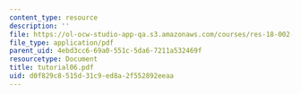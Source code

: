```yaml
---
content_type: resource
description: ''
file: https://ol-ocw-studio-app-qa.s3.amazonaws.com/courses/res-18-002-introduction-to-matlab-spring-2008/d0f829c8515d31c9ed8a2f552892eeaa_tutorial06.pdf
file_type: application/pdf
parent_uid: 4ebd3cc6-69a0-551c-5da6-7211a532469f
resourcetype: Document
title: tutorial06.pdf
uid: d0f829c8-515d-31c9-ed8a-2f552892eeaa
---
```

